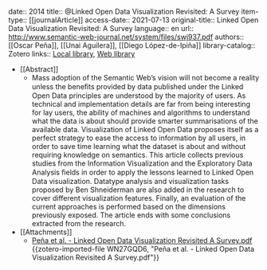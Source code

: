 date:: 2014
title:: @Linked Open Data Visualization Revisited: A Survey
item-type:: [[journalArticle]]
access-date:: 2021-07-13
original-title:: Linked Open Data Visualization Revisited: A Survey
language:: en
url:: http://www.semantic-web-journal.net/system/files/swj937.pdf
authors:: [[Oscar Peña]], [[Unai Aguilera]], [[Diego López-de-Ipiña]]
library-catalog:: Zotero
links:: [Local library](zotero://select/groups/2386895/items/F9FV689R), [Web library](https://www.zotero.org/groups/2386895/items/F9FV689R)

- [[Abstract]]
	- Mass adoption of the Semantic Web’s vision will not become a reality unless the beneﬁts provided by data published under the Linked Open Data principles are understood by the majority of users. As technical and implementation details are far from being interesting for lay users, the ability of machines and algorithms to understand what the data is about should provide smarter summarisations of the available data. Visualization of Linked Open Data proposes itself as a perfect strategy to ease the access to information by all users, in order to save time learning what the dataset is about and without requiring knowledge on semantics. This article collects previous studies from the Information Visualization and the Exploratory Data Analysis ﬁelds in order to apply the lessons learned to Linked Open Data visualization. Datatype analysis and visualization tasks proposed by Ben Shneiderman are also added in the research to cover different visualization features. Finally, an evaluation of the current approaches is performed based on the dimensions previously exposed. The article ends with some conclusions extracted from the research.
- [[Attachments]]
	- [Peña et al. - Linked Open Data Visualization Revisited A Survey.pdf](http://citeseerx.ist.psu.edu/viewdoc/download?doi=10.1.1.687.1455&rep=rep1&type=pdf) {{zotero-imported-file WN27GQD6, "Peña et al. - Linked Open Data Visualization Revisited A Survey.pdf"}}